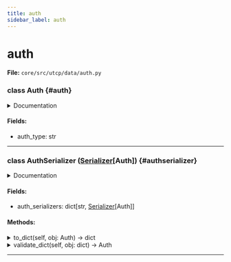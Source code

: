 ```yaml
---
title: auth
sidebar_label: auth
---
```


# auth

**File:** `core/src/utcp/data/auth.py`

### class Auth {#auth}

<details>
<summary>Documentation</summary>

Authentication details for a provider.


**Attributes**

- **`auth_type`**: The authentication type identifier.
</details>

#### Fields:

- auth_type: str

---

### class AuthSerializer ([Serializer](./../interfaces/serializer.md#serializer)[Auth]) {#authserializer}

<details>
<summary>Documentation</summary>

[Serializer](./../interfaces/serializer.md#serializer) for authentication details.

Defines the contract for serializers that convert authentication details to and from

**Dictionaries For Storage Or Transmission. Serializers Are Responsible For**

- Converting authentication details to dictionaries for storage or transmission
- Converting dictionaries back to authentication details
- Ensuring data consistency during serialization and deserialization
</details>

#### Fields:

- auth_serializers: dict[str, [Serializer](./../interfaces/serializer.md#serializer)[Auth]]

#### Methods:

<details>
<summary>to_dict(self, obj: Auth) -> dict</summary>

Convert an Auth object to a dictionary.


**Args**

- **`obj`**: The Auth object to convert.



**Returns**

The dictionary converted from the Auth object.
</details>

<details>
<summary>validate_dict(self, obj: dict) -> Auth</summary>

Validate a dictionary and convert it to an Auth object.


**Args**

- **`obj`**: The dictionary to validate and convert.



**Returns**

The Auth object converted from the dictionary.
</details>

---
